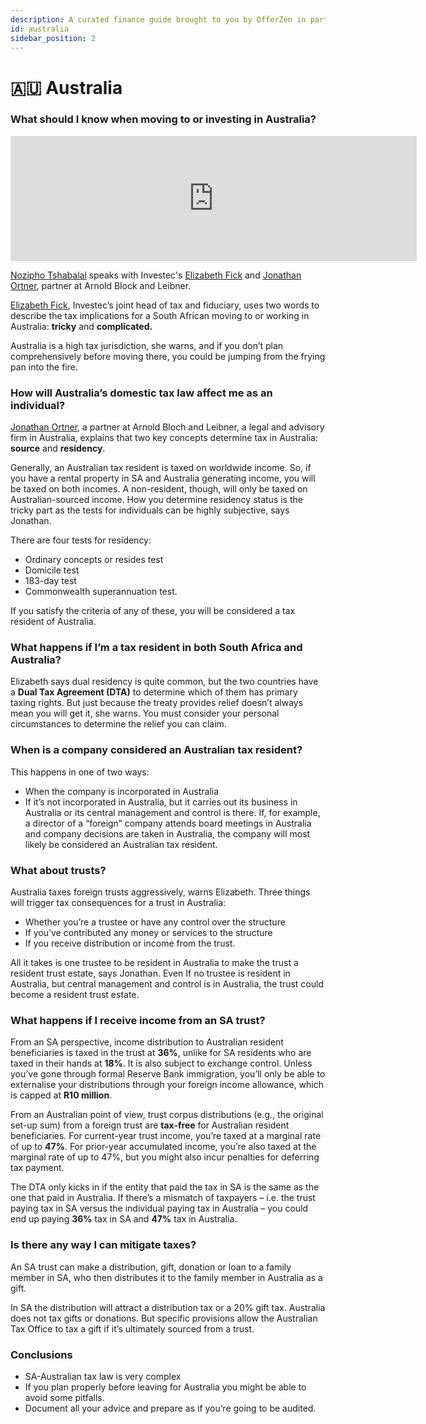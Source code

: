 ```yaml
---
description: A curated finance guide brought to you by OfferZen in partnership with Investec.
id: australia
sidebar_position: 2
---
```


# 🇦🇺 Australia

### What should I know when moving to or investing in Australia?&#x20;

<iframe
      width="650"
      height="200"
      src="https://open.spotify.com/embed/episode/3AmExls2nc6Ue8EaSqzPTz"
      frameborder="0"
      allow="accelerometer; autoplay; encrypted-media; gyroscope; picture-in-picture"
      allowfullscreen
></iframe>

[Nozipho Tshabalal](https://www.linkedin.com/in/noziphotshabalala/?originalSubdomain=za) speaks with Investec's [Elizabeth Fick](https://www.linkedin.com/in/elizabeth-fick-727a25a1/?originalSubdomain=za) and [Jonathan Ortner](https://www.linkedin.com/in/jonathan-ortner-99b52334/), partner at Arnold Block and Leibner.


[Elizabeth Fick](https://www.linkedin.com/in/elizabeth-fick-727a25a1/?originalSubdomain=za), Investec’s joint head of tax and fiduciary, uses two words to describe the tax implications for a South African moving to or working in Australia: **tricky** and **complicated.**&#x20;

Australia is a high tax jurisdiction, she warns, and if you don’t plan comprehensively before moving there, you could be jumping from the frying pan into the fire.

### How will Australia’s domestic tax law affect me as an individual?&#x20;

[Jonathan Ortner](https://www.linkedin.com/in/jonathan-ortner-99b52334/), a partner at Arnold Bloch and Leibner, a legal and advisory firm in Australia, explains that two key concepts determine tax in Australia: **source** and **residency**.&#x20;

Generally, an Australian tax resident is taxed on worldwide income. So, if you have a rental property in SA and Australia generating income, you will be taxed on both incomes. A non-resident, though, will only be taxed on Australian-sourced income. How you determine residency status is the tricky part as the tests for individuals can be highly subjective, says Jonathan.&#x20;

There are four tests for residency:&#x20;

* Ordinary concepts or resides test&#x20;
* Domicile test&#x20;
* 183-day test&#x20;
* Commonwealth superannuation test.

If you satisfy the criteria of any of these, you will be considered a tax resident of Australia.

### What happens if I’m a tax resident in both South Africa and Australia?

Elizabeth says dual residency is quite common, but the two countries have a **Dual Tax Agreement (DTA)** to determine which of them has primary taxing rights. But just because the treaty provides relief doesn’t always mean you will get it, she warns. You must consider your personal circumstances to determine the relief you can claim.

### When is a company considered an Australian tax resident?&#x20;

This happens in one of two ways:&#x20;

* When the company is incorporated in Australia&#x20;
* If it’s not incorporated in Australia, but it carries out its business in Australia or its central management and control is there. If, for example, a director of a “foreign” company attends board meetings in Australia and company decisions are taken in Australia, the company will most likely be considered an Australian tax resident.

### What about trusts?&#x20;

Australia taxes foreign trusts aggressively, warns Elizabeth. Three things will trigger tax consequences for a trust in Australia:&#x20;

* Whether you’re a trustee or have any control over the structure&#x20;
* If you’ve contributed any money or services to the structure&#x20;
* If you receive distribution or income from the trust.

All it takes is one trustee to be resident in Australia to make the trust a resident trust estate, says Jonathan. Even If no trustee is resident in Australia, but central management and control is in Australia, the trust could become a resident trust estate.

### What happens if I receive income from an SA trust?&#x20;

From an SA perspective, income distribution to Australian resident beneficiaries is taxed in the trust at **36%**, unlike for SA residents who are taxed in their hands at **18%**. It is also subject to exchange control. Unless you’ve gone through formal Reserve Bank immigration, you’ll only be able to externalise your distributions through your foreign income allowance, which is capped at **R10 million**.&#x20;

From an Australian point of view, trust corpus distributions (e.g., the original set-up sum) from a foreign trust are **tax-free** for Australian resident beneficiaries. For current-year trust income, you’re taxed at a marginal rate of up to **47%**. For prior-year accumulated income, you’re also taxed at the marginal rate of up to 47%, but you might also incur penalties for deferring tax payment.&#x20;

The DTA only kicks in if the entity that paid the tax in SA is the same as the one that paid in Australia. If there’s a mismatch of taxpayers – i.e. the trust paying tax in SA versus the individual paying tax in Australia – you could end up paying **36%** tax in SA and **47%** tax in Australia.

### Is there any way I can mitigate taxes?

An SA trust can make a distribution, gift, donation or loan to a family member in SA, who then distributes it to the family member in Australia as a gift.&#x20;

In SA the distribution will attract a distribution tax or a 20% gift tax. Australia does not tax gifts or donations. But specific provisions allow the Australian Tax Office to tax a gift if it’s ultimately sourced from a trust.

### Conclusions&#x20;

* SA-Australian tax law is very complex&#x20;
* If you plan properly before leaving for Australia you might be able to avoid some pitfalls.
* Document all your advice and prepare as if you’re going to be audited.
